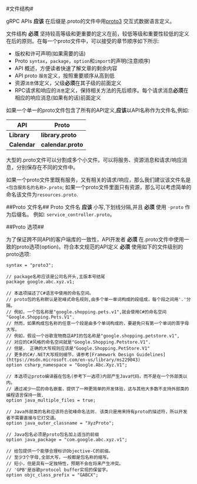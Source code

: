 #文件结构#

gRPC APIs **应该** 在后缀是.proto的文件中用[proto3](https://cloud.google.com/apis/design/proto3) 交互式数据语言定义。

文件结构 **必须** 坚持较高等级和更重要的定义在前，较低等级和重要性较低的定义在后的原则。在每一个proto文件中，可以接受的章节顺序如下所示:

- 版权和许可声明(如果需要的话)
- Proto `syntax`，`package`，`option`和`import`的声明(注意顺序)
- API 概述，方便读者快速了解文章的剩余内容
- API proto `服务`定义，按照重要顺序从高到低
- 资源`消息`体定义，父级**必须**在其子级的前面定义
- RPC请求和响应的`消息`定义，保持相关方法的先后顺序。每个请求消息**必须**在相应的响应消息(如果有的话)前面定义

如果一个单一的proto文件包含了所有的API定义,**应该**以API名称作为文件名,例如:

| API      | Proto          |
| -------- | -------------- |
| **Library** | **library.proto** |
| **Calendar** | **calendar.proto** |

大型的.proto文件可以分割成多个小文件。可以将服务、资源消息和请求/响应消息，分别保存在不同的文件中。

如果一个proto文件里既有服务，又有相关的请求/响应，那么我们建议该文件名是 `<包含服务名的名称>.proto`;
如果一个proto文件里面只有资源，那么可以考虑简单的命名该文件为`resources.proto`.

##Proto 文件名##
Proto 文件名 **应该** 小写,下划线分隔,并且 **必须** 使用 `·proto` 作为后缀名。 例如: `service_controller.proto`。

##Proto 选项##

为了保证跨不同API的客户端库的一致性，API开发者 **必须** 在.proto文件中使用一致的proto选项(option)。符合本文规范的API定义 **必须** 使用如下的文件级别的proto选项:

```
syntax = "proto3";

// package名称应该是公司名开头,主版本号结尾 
package google.abc.xyz.v1;

// 本选项描述了C#语言中使用的命名空间。
// proto包的名称默认是驼峰式命名规则,由多个单一单词构成的段组成，每个段之间用'.'分隔。
// 例如，一个包名称是"google.shopping.pets.v1",就会使用C#的命名空间 "Google.Shopping.Pets.V1".
// 然而，如果构成包名称的任意一个段是由多个单词构成的，要避免只有第一个单词的首字母大写。
// 例如，假设一个谷歌宠物商店API的包名称是"google.shopping.petstore.v1", 
// 对应的C#风格的命名空间就是"Google.Shopping.Petstore.V1". 
// 但是， 正确的大写规则应该是"Google.Shopping.PetStore.V1"
// 更多的C#/.NET大写规则细节，请参考[Framework Design Guidelines](https://msdn.microsoft.com/en-us/library/ms229043)
option csharp_namespace = "Google.Abc.Xyz.V1";

// 本选项让proto编译器在包名(参考下一选项)内部产生Java代码，而不是在一个外部类以内。
// 通过减少一层的命名嵌套，提供了一种更简单的开发体验，这与其他大多数不支持外部类的编程语言保持一致.
option java_multiple_files = true;

// Java外部类的名称应该符合驼峰命名法则. 该类只是用来持有proto的描述符，所以开发者不需要直接与它打交道。
option java_outer_classname = "XyzProto";

// Java包名必须是proto包名加上适当的前缀
option java_package = "com.google.abc.xyz.v1";

// 给包提供一个能够合理标识Objective-C的前缀。
// 至少3个字母,全部大写，一般都是包名称的缩写。
// 短小，但是具有一定独特性，预期不会在将来产生冲突。
// 'GPB'是谷歌protocol buffer实现的保留字。
option objc_class_prefix = "GABCX";
```
